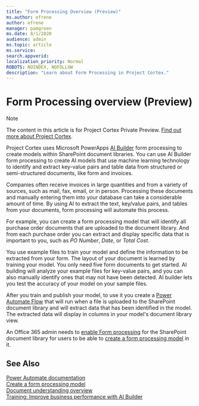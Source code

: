 ```yaml
---
title: "Form Processing Overview (Preview)"
ms.author: efrene
author: efrene
manager: pamgreen
ms.date: 8/1/2020
audience: admin
ms.topic: article
ms.service: 
search.appverid: 
localization_priority: Normal
ROBOTS: NOINDEX, NOFOLLOW
description: "Learn about Form Processing in Project Cortex."
---
```


# Form Processing overview (Preview)
> [!Note]
> The content in this article is for Project Cortex Private Preview. [Find out more about Project Cortex](https://aka.ms/projectcortex).

Project Cortex uses Microsoft PowerApps [AI Builder](https://docs.microsoft.com/ai-builder/overview) form processing to create models within SharePoint document libraries.
You can use AI Builder form processing to create AI models that use machine learning technology to identify and extract key-value pairs and table data from structured or semi-structured  documents, like form and invoices.

Companies often receive invoices in large quantities and from a variety of sources, such as mail, fax, email, or in person. Processing these documents and manually entering them into your database can take a considerable amount of time. By using AI to extract the text, key/value pairs, and tables from your documents, form processing will automate this process. 

For example, you can create a form processing model that will identify all purchase order documents that are uploaded to the document library. And from each purchase order you can extract and display specific data that is important to you, such as *PO Number*, *Date*, or *Total Cost*.

You use example files to train your model and define the information to be extracted from your form. The layout of your document is learned by training your model. You only need five form documents to get started. AI building will analyze your example files for key-value pairs, and you can also manually identify ones that may not have been detected.  AI builder lets you test the accuracy of your model on your sample files.

After you train and publish your model, to use it you create a [Power Automate Flow](https://docs.microsoft.com/power-automate/getting-started#create-your-first-flow) that will run when a file is uploaded to the SharePoint document library and will extract data that has been identified in the model. The extracted data will display in columns in your model's document library view.

An Office 365 admin needs to [enable Form processing]() for the SharePoint document library for users to be able to [create a form processing model](create-a-form-processing-model.md) in it.



## See Also
  
[Power Automate documentation](https://docs.microsoft.com/power-automate/)</br>
[Create a form processing model](create-a-form-processing-model.md)</br>
[Document understanding overview](document-understanding-overview.md)</br>
[Training: Improve business performance with AI Builder](https://docs.microsoft.com/learn/paths/improve-business-performance-ai-builder/?source=learn)</br>





